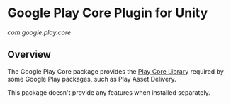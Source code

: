 # Google Play Core Plugin for Unity

*com.google.play.core*

## Overview

The Google Play Core package provides the
[Play Core Library](//developer.android.com/guide/playcore) required by some
Google Play packages, such as Play Asset Delivery.

This package doesn't provide any features when installed separately.
